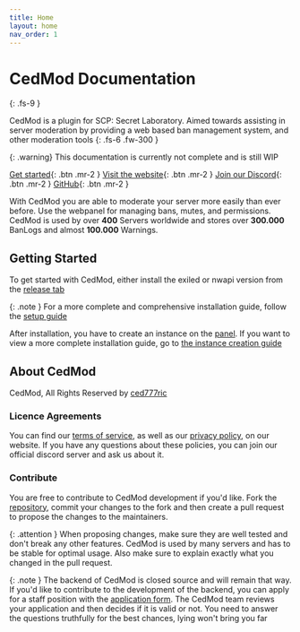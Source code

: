 ```yaml
---
title: Home
layout: home
nav_order: 1
---
```


# CedMod Documentation
{: .fs-9 }

CedMod is a plugin for SCP: Secret Laboratory.
Aimed towards assisting in server moderation by providing a web based ban management system, and other moderation tools
{: .fs-6 .fw-300 }

{: .warning}
This documentation is currently not complete and is still WIP

[Get started](#getting-started){: .btn .mr-2 }
[Visit the website](https://cedmod.nl){: .btn .mr-2 }
[Join our Discord](https://discord.com/invite/p69SGfwxxm){: .btn .mr-2 }
[GitHub](https://github.com/CedModV2/CedMod){: .btn .mr-2 }

With CedMod you are able to moderate your server more easily than ever before.
Use the webpanel for managing bans, mutes, and permissions.
CedMod is used by over **400** Servers worldwide and stores over **300.000** BanLogs and almost **100.000** Warnings.

## Getting Started

To get started with CedMod,
either install the exiled or nwapi version from the [release tab](https://github.com/CedModV2/CedMod/releases)

{: .note }
For a more complete and comprehensive installation guide, follow the [setup guide](https://docs.cedmod.nl/docs/Setup/)

After installation, you have to create an instance on the [panel](https://cedmod.nl/Servers/Create).
If you want to view a more complete installation guide,
go to [the instance creation guide](https://docs.cedmod.nl/docs/Setup/Instance/)

## About CedMod
CedMod, All Rights Reserved by [ced777ric](https://github.com/ced777ric)

### Licence Agreements

You can find our [terms of service](https://cedmod.nl/TermsOfService),
as well as our [privacy policy](https://cedmod.nl/Privacy), on our website.
If you have any questions about these policies, you can join our official discord server and ask us about it.

### Contribute

You are free to contribute to CedMod development if you'd like.
Fork the [repository](https://github.com/CedModV2/CedMod),
commit your changes to the fork and then create a pull request to propose the changes to the maintainers.

{: .attention } 
When proposing changes, make sure they are well tested and don't break any other features. CedMod is used by many servers and has to be stable for optimal usage. Also make sure to explain exactly what you changed in the pull request.

{: .note } 
The backend of CedMod is closed source and will remain that way. If you'd like to contribute to the development of the backend, you can apply for a staff position with the [application form](https://docs.google.com/forms/d/1JJKZOXOv6_ew8bExxGvLvaSBzdgCNlYteGnWNOMQPXU/edit). The CedMod team reviews your application and then decides if it is valid or not. You need to answer the questions truthfully for the best chances, lying won't bring you far